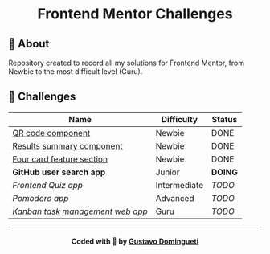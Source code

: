 <h1 align="center">
    Frontend Mentor Challenges
</h1>

## :bookmark: About

Repository created to record all my solutions for Frontend Mentor, from Newbie to the most difficult level (Guru).

<a id="tecnologias-utilizadas"></a>

## :rocket: Challenges

| Name                                                                 | Difficulty   | Status    |
| -------------------------------------------------------------------- | ------------ | --------- |
| [QR code component](./challenges/qr-code-component/)                 | Newbie       | DONE      |
| [Results summary component](./challenges/results-summary-component/) | Newbie       | DONE      |
| [Four card feature section](./challenges/four-card-feature-section/) | Newbie       | DONE      |
| **GitHub user search app**                                           | Junior       | **DOING** |
| _Frontend Quiz app_                                                  | Intermediate | _TODO_    |
| _Pomodoro app_                                                       | Advanced     | _TODO_    |
| _Kanban task management web app_                                     | Guru         | _TODO_    |

---

<h4 align="center">
    Coded with 💙 by <a
      href="https://www.linkedin.com/in/dominguetigs/"
      target="_blank"
    >Gustavo Domingueti</a>
</h4>

